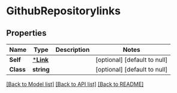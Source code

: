 # GithubRepositorylinks

## Properties
Name | Type | Description | Notes
------------ | ------------- | ------------- | -------------
**Self** | [***Link**](Link.md) |  | [optional] [default to null]
**Class** | **string** |  | [optional] [default to null]

[[Back to Model list]](../README.md#documentation-for-models) [[Back to API list]](../README.md#documentation-for-api-endpoints) [[Back to README]](../README.md)


